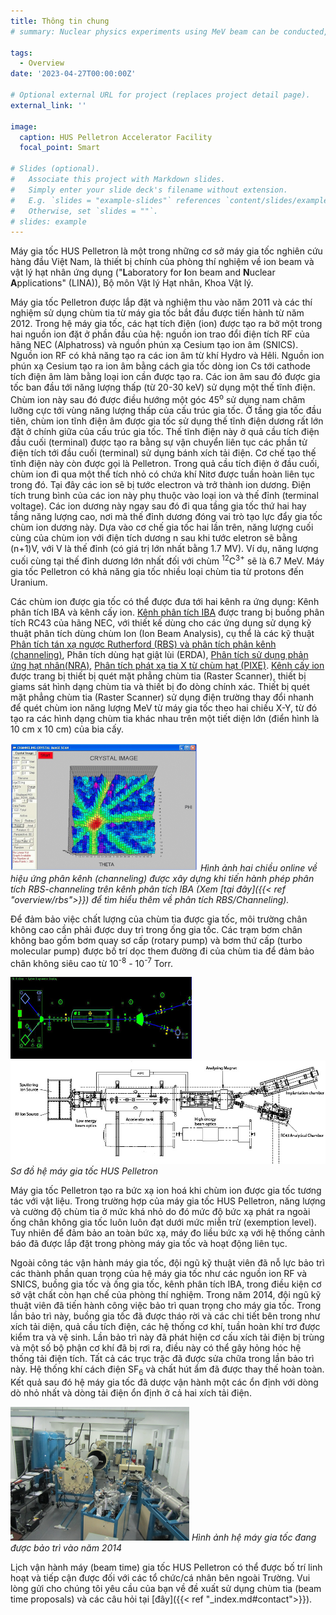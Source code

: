 ```yaml
---
title: Thông tin chung
# summary: Nuclear physics experiments using MeV beam can be conducted, along with possible use of Nuclear Reaction Analysis (NRA) Technique - an analytical application of nuclear reaction.

tags:
  - Overview
date: '2023-04-27T00:00:00Z'

# Optional external URL for project (replaces project detail page).
external_link: ''

image:
  caption: HUS Pelletron Accelerator Facility
  focal_point: Smart

# Slides (optional).
#   Associate this project with Markdown slides.
#   Simply enter your slide deck's filename without extension.
#   E.g. `slides = "example-slides"` references `content/slides/example-slides.md`.
#   Otherwise, set `slides = ""`.
# slides: example
---
```



Máy gia tốc HUS Pelletron là một trong những cơ sở máy gia tốc nghiên cứu hàng đầu Việt Nam, là thiết bị chính của phòng thí nghiệm về ion beam và vật lý hạt nhân ứng dụng ("**L**aboratory for **I**on beam and **N**uclear **A**pplications" (LINA)), Bộ môn Vật lý Hạt nhân, Khoa Vật lý.

Máy gia tốc Pelletron được lắp đặt và nghiệm thu vào năm 2011 và các thí nghiệm sử dụng chùm tia từ máy gia tốc bắt đầu được tiến hành từ năm 2012.
Trong hệ máy gia tốc, các hạt tích điện (ion) được tạo ra bở một trong hai nguồn ion đặt ở phần đầu của hệ: nguồn ion trao đổi điện tích RF của hãng NEC (Alphatross) và nguồn phún xạ Cesium tạo ion âm (SNICS). Nguồn ion RF có khả năng tạo ra các ion âm  từ khí Hydro và Hêli. Nguồn ion phún xạ Cesium tạo ra ion âm bằng cách gia tốc dòng ion Cs tới cathode tích điện âm làm bằng loại ion cần được tạo ra. Các ion âm sau đó được gia tốc ban đầu tới năng lượng thấp (từ 20-30 keV) sử dụng một thế tĩnh điện. Chùm ion này sau đó được điều hướng một góc 45<sup>o</sup> sử dụng nam châm lưỡng cực tới vùng năng lượng thấp của cấu trúc gia tốc. Ở tầng gia tốc đầu tiên, chùm ion tĩnh điện âm được gia tốc sử dụng thế tĩnh điện dương rất lớn đặt ở chính giữa của cấu trúc gia tốc. Thế tĩnh điện này ở quả cầu tích điện đầu cuối (terminal) được tạo ra bằng sự vận chuyển liên tục các phần tử điện tích tới đầu cuối (terminal) sử dụng bánh xích tải điện. Cơ chế tạo thế tĩnh điện này còn được gọi là Pelletron. Trong quả cầu tích điện ở đầu cuối, chùm ion đi qua một thể tích nhỏ có chứa khí Nitơ được tuần hoàn liên tục trong đó. Tại đây các ion sẽ bị tước electron và trở thành ion dương. Điện tích trung bình của các ion này phụ thuộc vào loại ion và thế đỉnh (terminal voltage). Các ion dương này ngay sau đó đi qua tầng gia tốc thứ hai hay tầng năng lượng cao, nơi mà thế đỉnh dương đóng vai trò tạo lực đẩy gia tốc chùm ion dương này. Dựa vào cơ chế gia tốc hai lần trên, năng lượng cuối cùng của chùm ion với điện tích dương n sau khi tước eletron sẽ bằng (n+1)V, với V là thế đỉnh (có giá trị lớn nhất bằng 1.7 MV). Ví dụ, năng lượng cuối cùng tại thế đỉnh dương lớn nhất đối với chùm  <sup>12</sup>C<sup>3+</sup>  sẽ là 6.7 MeV. Máy gia tốc Pelletron có khả năng gia tốc nhiều loại chùm tia từ protons đến Uranium.

Các chùm ion được gia tốc có thể được đưa tới hai kênh ra ứng dụng: Kênh phân tích IBA và kênh cấy ion. <a href="https://maygiatoc.com/docs/implantbeamline/">Kênh phân tích IBA</a> được trang bị buồng phân tích RC43 của hãng NEC, với thiết kế dùng cho các ứng dụng sử dụng kỹ thuật phân tích dùng chùm Ion (Ion Beam Analysis), cụ thể là các kỹ thuật <a href="https://maygiatoc.com/vi/docs/rbs/"> Phân tích tán xạ ngược Rutherford (RBS) và phân tích phân kênh (channeling)</a>, Phân tích dùng hạt giật lùi (ERDA), <a href="https://maygiatoc.com/vi/docs/nuclear/">Phân tích sử dụng phản ứng hạt nhân(NRA)</a>, <a href="https://maygiatoc.com/vi/docs/pixe/">Phân tích phát xạ tia X từ chùm hạt (PIXE)</a>. <a href="https://maygiatoc.com/docs/ibabeamline/">Kênh cấy ion</a> được trang bị thiết bị quét mặt phẳng chùm tia (Raster Scanner), thiết bị giams sát hình dạng chùm tia và thiết bị đo dòng chính xác. Thiết bị quét mặt phẳng chùm tia (Raster Scanner) sử dụng điện trường thay đổi nhanh để quét chùm ion năng lượng MeV từ máy gia tốc theo hai chiều X-Y, từ đó tạo ra các hình dạng chùm tia khác nhau trên một tiết diện lớn (điển hình là 10 cm x 10 cm) của bia cấy.


![Crystal Channeling](./accel2c.png)
*Hình ảnh hai chiều online về hiệu ứng phân kênh (channeling) được xây dựng khi tiến hành phép phân tích RBS-channeling trên kênh phân tích IBA  (Xem  [tại đây]({{< ref "overview/rbs">}}) để tìm hiểu thêm về phân tích RBS/Channeling).*

Để đảm bảo việc chất lượng của chùm tia được gia tốc, môi trường chân không cao cần phải được duy trì trong ống gia tốc. Các trạm bơm chân không bao gồm bơm quay sơ cấp (rotary pump) và bơm thứ cấp (turbo molecular pump) được bố trí dọc them đường đi của chùm tia để đảm bảo chân không siêu cao từ 10<sup>-8</sup> - 10<sup>-7</sup> Torr.

![Schematic layout of HUS Pelletron Accelerator displayed in control computer](./accel2.png)
![Schematic layout of HUS Pelletron Accelerator](./accel2b.jpg)
*Sơ đồ hệ máy gia tốc HUS Pelletron*

Máy gia tốc Pelletron tạo ra bức xạ ion hoá khi chùm ion được gia tốc tương tác với vật liệu. Trong trường hợp của máy gia tốc HUS Pelletron, năng lượng và cường độ chùm tia ở mức khá nhỏ do đó mức độ bức xạ phát ra ngoài ống chân không gia tốc luôn luôn đạt dưới mức miễn trừ (exemption level). Tuy nhiên để đảm bảo an toàn bức xạ, máy đo liều bức xạ với hệ thống cảnh báo đã được lắp đặt trong phòng máy gia tốc và hoạt động liên tục.

Ngoài công tác vận hành máy gia tốc, đội ngũ kỹ thuật viên đã nỗ lực bảo trì các thành phần quan trọng của hệ máy gia tốc như các nguồn ion RF và SNICS, buồng gia tốc và ống gia tốc, kênh phân tích IBA, trong điều kiện cơ sở vật chất còn hạn chế của phòng thí nghiệm. Trong năm 2014, đội ngũ kỹ thuật viên đã tiến hành công việc bảo trì quan trọng cho máy gia tốc. Trong lần bảo trì này, buồng gia tốc đã được tháo rời và các chi tiết bên trong như xích tải diện, quả cầu tích điện, các hệ thống cơ khí, tuần hoàn khí trơ được kiểm tra và vệ sinh. Lần bảo trì này đã phát hiện cơ cấu xích tải điện bị trùng và một số bộ phận cơ khí đã bị rơi ra, điều này có thể gây hỏng hóc hệ thống tải điện tích. Tất cả các trục trặc đã được sửa chữa trong lần bảo trì này. Hệ thống khí cách điện SF<sub>6</sub> và chất hút ẩm đã được thay thế hoàn toàn. Kết quả sau đó hệ máy gia tốc đã dược vận hành một các ổn định với dòng dò nhỏ nhất và dòng tải điện ổn định ở cả hai xích tải điện.

![Accelerator Tank in maintenance](./accel3.png)
*Hình ảnh hệ máy gia tốc đang được bảo trì vào năm 2014*

Lịch vận hành máy (beam time) gia tốc HUS Pelletron có thể được bố trí linh hoạt và tiếp cận được đối với các tổ chức/cá nhân bên ngoài Trường. Vui lòng gửi cho chúng tôi yêu cầu của bạn về đề xuất sử dụng chùm tia (beam time proposals) và các câu hỏi tại [đây]({{< ref "_index.md#contact">}}).